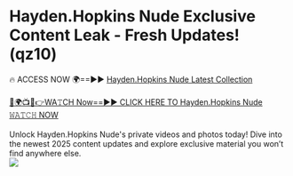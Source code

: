 # Hayden.Hopkins Nude Exclusive Content Leak - Fresh Updates! (qz10)

🔥 ACCESS NOW 🌍==►► <a href="https://tinyurl.com/yc657z5k" rel="nofollow">Hayden.Hopkins Nude Latest Collection</a>
<br><br>
[🔴🌍📺📱👉WA𝚃CH Now==►► CLICK HERE TO Hayden.Hopkins Nude 𝚆𝙰𝚃𝙲𝙷 NOW](https://tinyurl.com/yc657z5k)
<br><br>
Unlock Hayden.Hopkins Nude's private videos and photos today! Dive into the newest 2025 content updates and explore exclusive material you won’t find anywhere else.
<br>
<a href="https://tinyurl.com/yc657z5k" rel="nofollow" data-target="animated-image.originalLink"><img src="https://camo.githubusercontent.com/8a4f000d20f83aca3bf7ec5f350d767afa0574a8a352519fd8cfa583a6f93a33/68747470733a2f2f692e696d6775722e636f6d2f644a486b345a712e676966" data-canonical-src="https://i.imgur.com/dJHk4Zq.gif" style="max-width: 100%; display: inline-block;" data-target="animated-image.originalImage"></a>
<br>
